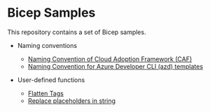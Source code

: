 # Bicep Samples

This repository contains a set of Bicep samples.

- Naming conventions
    - [Naming Convention of Cloud Adoption Framework (CAF)](./naming-conventions/naming-convention-caf)
    - [Naming Convention for Azure Developer CLI (azd) templates](./naming-conventions/naming-convention-azd)

- User-defined functions
    - [Flatten Tags](./user-defined-functions/flatten-tags)
    - [Replace placeholders in string](./user-defined-functions/replace-placholders-in-string-with-bicep-function)
